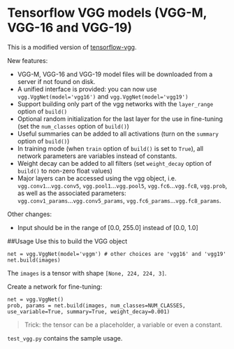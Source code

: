 # Tensorflow VGG models (VGG-M, VGG-16 and VGG-19)

This is a modified version of [tensorflow-vgg](https://github.com/machrisaa/tensorflow-vgg). 

New features: 

 - VGG-M, VGG-16 and VGG-19 model files will be downloaded from a server if not found on disk. 
 - A unified interface is provided: you can now use `vgg.VggNet(model='vgg16')` and `vgg.VggNet(model='vgg19')`
 - Support building only part of the vgg networks with the `layer_range` option of `build()`
 - Optional random initialization for the last layer for the use in fine-tuning (set the `num_classes` option of `build()`)
 - Useful summaries can be added to all activations (turn on the `summary` option of `build()`)
 - In training mode (when `train` option of `build()` is set to `True`), all network parameters are variables instead of constants. 
 - Weight decay can be added to all filters (set `weight_decay` option of `build()` to non-zero float values)
 - Major layers can be accessed using the vgg object, i.e. `vgg.conv1`...`vgg.conv5`, `vgg.pool1`...`vgg.pool5`, `vgg.fc6`...`vgg.fc8`, `vgg.prob`, as well as the associated parameters: `vgg.conv1_params`...`vgg.conv5_params`, `vgg.fc6_params`...`vgg.fc8_params`. 

Other changes: 

 - Input should be in the range of [0.0, 255.0] instead of [0.0, 1.0]

##Usage
Use this to build the VGG object
```
net = vgg.VggNet(model='vggm') # other choices are 'vgg16' and 'vgg19'
net.build(images)
```
The `images` is a tensor with shape `[None, 224, 224, 3]`. 

Create a network for fine-tuning: 
```
net = vgg.VggNet()
prob, params = net.build(images, num_classes=NUM_CLASSES, use_variable=True, summary=True, weight_decay=0.001)
```
>Trick: the tensor can be a placeholder, a variable or even a constant.

`test_vgg.py` contains the sample usage.
